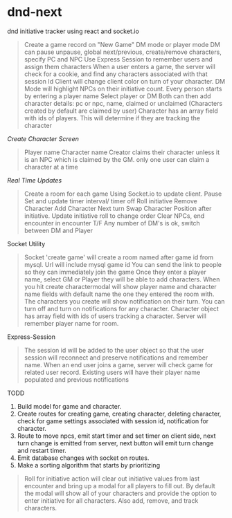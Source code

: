 # dnd-next
dnd initiative tracker using react and socket.io



> Create a game record on "New Game" 
> DM mode or player mode
> DM can pause unpause, global next/previous, create/remove characters, specify PC and NPC
> Use Express Session to remember users and assign them characters
> When a user enters a game, the server will check for a cookie, and find any characters associated with that session Id
> Client will change client color on turn of your character. 
> DM Mode will highlight NPCs on their initiative count.
> Every person starts by entering a player name
> Select player or DM
> Both can then add character details: pc or npc, name, claimed or unclaimed (Characters created by default are claimed by user) 
> Character has an array field with ids of players. This will determine if they are tracking the character



*Create Character Screen*
> Player name
> Character name
> Creator claims their character unless it is an NPC which is claimed by the GM. only one user can claim a character at a time


*Real Time Updates*
> Create a room for each game
> Using Socket.io to update client. 
> Pause
> Set and update timer interval/ timer off
> Roll initiative
> Remove Character
> Add Character
> Next turn
> Swap Character Position after initiative.
> Update initiative roll to change order
> Clear NPCs, end encounter
> in encounter T/F
> Any number of DM's is ok, switch between DM and Player



Socket Utility
> Socket 'create game' will create a room named after game id from mysql.
> Url will include mysql game id
> You can send the link to people so they can immediately join the game
> Once they enter a player name, select GM or Player they will be able to add characters. 
> When you hit create charactermodal will show player name and character name fields with default name the one they entered the room with. 
> The characters you create will show notification on their turn. 
> You can turn off and turn on notifications for any character.
> Character object has array field with ids of users tracking a character.
> Server will remember player name for room.


Express-Session
> The session id will be added to the user object so that the user session will reconnect and preserve notifications and remember name.
> When an end user joins a game, server will check game for related user record.
> Existing users will have their player name populated and previous notifications 


TODD
1. Build model for game and character.
2. Create routes for creating game, creating character, deleting character, check for game settings associated with session id, notification for character.
3. Route to move npcs, emit start timer and set timer on client side, next turn change is emitted from server, next button will emit turn change and restart timer. 
4. Emit database changes with socket on routes. 
5. Make a sorting algorithm that starts by prioritizing 

> Roll for initiative action will clear out initiative values from last encounter and bring up a modal for all players to fill out. By default the modal will show all of your characters and provide the option to enter initiative for all characters. Also add, remove, and track characters. 